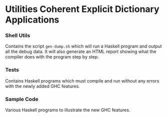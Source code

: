 # Utilities Coherent Explicit Dictionary Applications

### Shell Utils

Contains the script `gen-dump.sh` which will run a Haskell program and output all the debug data.
It will also generate an HTML report showing what the compiler does with the program step by step.

### Tests

Contains Haskell programs which must compile and run without any errors with the newly added GHC features.

### Sample Code

Various Haskell programs to illustrate the new GHC features.
